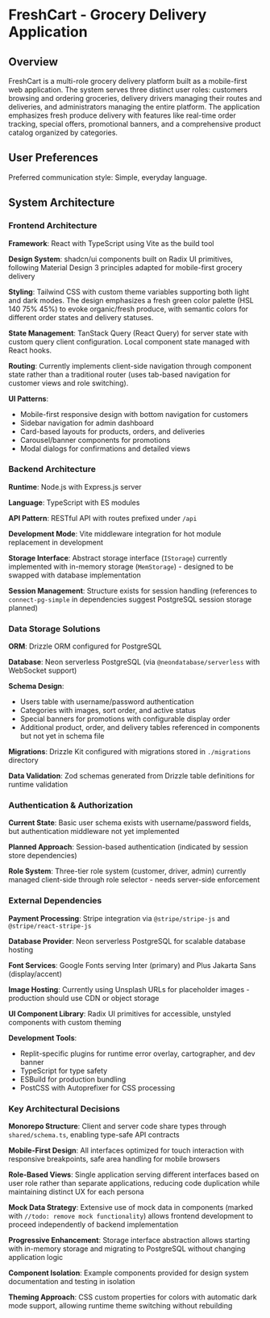 # FreshCart - Grocery Delivery Application

## Overview

FreshCart is a multi-role grocery delivery platform built as a mobile-first web application. The system serves three distinct user roles: customers browsing and ordering groceries, delivery drivers managing their routes and deliveries, and administrators managing the entire platform. The application emphasizes fresh produce delivery with features like real-time order tracking, special offers, promotional banners, and a comprehensive product catalog organized by categories.

## User Preferences

Preferred communication style: Simple, everyday language.

## System Architecture

### Frontend Architecture

**Framework**: React with TypeScript using Vite as the build tool

**Design System**: shadcn/ui components built on Radix UI primitives, following Material Design 3 principles adapted for mobile-first grocery delivery

**Styling**: Tailwind CSS with custom theme variables supporting both light and dark modes. The design emphasizes a fresh green color palette (HSL 140 75% 45%) to evoke organic/fresh produce, with semantic colors for different order states and delivery statuses.

**State Management**: TanStack Query (React Query) for server state with custom query client configuration. Local component state managed with React hooks.

**Routing**: Currently implements client-side navigation through component state rather than a traditional router (uses tab-based navigation for customer views and role switching).

**UI Patterns**: 
- Mobile-first responsive design with bottom navigation for customers
- Sidebar navigation for admin dashboard
- Card-based layouts for products, orders, and deliveries
- Carousel/banner components for promotions
- Modal dialogs for confirmations and detailed views

### Backend Architecture

**Runtime**: Node.js with Express.js server

**Language**: TypeScript with ES modules

**API Pattern**: RESTful API with routes prefixed under `/api`

**Development Mode**: Vite middleware integration for hot module replacement in development

**Storage Interface**: Abstract storage interface (`IStorage`) currently implemented with in-memory storage (`MemStorage`) - designed to be swapped with database implementation

**Session Management**: Structure exists for session handling (references to `connect-pg-simple` in dependencies suggest PostgreSQL session storage planned)

### Data Storage Solutions

**ORM**: Drizzle ORM configured for PostgreSQL

**Database**: Neon serverless PostgreSQL (via `@neondatabase/serverless` with WebSocket support)

**Schema Design**: 
- Users table with username/password authentication
- Categories with images, sort order, and active status
- Special banners for promotions with configurable display order
- Additional product, order, and delivery tables referenced in components but not yet in schema file

**Migrations**: Drizzle Kit configured with migrations stored in `./migrations` directory

**Data Validation**: Zod schemas generated from Drizzle table definitions for runtime validation

### Authentication & Authorization

**Current State**: Basic user schema exists with username/password fields, but authentication middleware not yet implemented

**Planned Approach**: Session-based authentication (indicated by session store dependencies)

**Role System**: Three-tier role system (customer, driver, admin) currently managed client-side through role selector - needs server-side enforcement

### External Dependencies

**Payment Processing**: Stripe integration via `@stripe/stripe-js` and `@stripe/react-stripe-js`

**Database Provider**: Neon serverless PostgreSQL for scalable database hosting

**Font Services**: Google Fonts serving Inter (primary) and Plus Jakarta Sans (display/accent)

**Image Hosting**: Currently using Unsplash URLs for placeholder images - production should use CDN or object storage

**UI Component Library**: Radix UI primitives for accessible, unstyled components with custom theming

**Development Tools**: 
- Replit-specific plugins for runtime error overlay, cartographer, and dev banner
- TypeScript for type safety
- ESBuild for production bundling
- PostCSS with Autoprefixer for CSS processing

### Key Architectural Decisions

**Monorepo Structure**: Client and server code share types through `shared/schema.ts`, enabling type-safe API contracts

**Mobile-First Design**: All interfaces optimized for touch interaction with responsive breakpoints, safe area handling for mobile browsers

**Role-Based Views**: Single application serving different interfaces based on user role rather than separate applications, reducing code duplication while maintaining distinct UX for each persona

**Mock Data Strategy**: Extensive use of mock data in components (marked with `//todo: remove mock functionality`) allows frontend development to proceed independently of backend implementation

**Progressive Enhancement**: Storage interface abstraction allows starting with in-memory storage and migrating to PostgreSQL without changing application logic

**Component Isolation**: Example components provided for design system documentation and testing in isolation

**Theming Approach**: CSS custom properties for colors with automatic dark mode support, allowing runtime theme switching without rebuilding